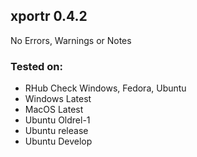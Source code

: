 ## xportr 0.4.2

No Errors, Warnings or Notes

### Tested on:

  - RHub Check Windows, Fedora, Ubuntu 
  - Windows Latest
  - MacOS Latest
  - Ubuntu Oldrel-1
  - Ubuntu release
  - Ubuntu Develop
